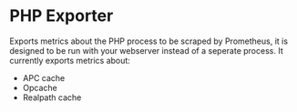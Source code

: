 PHP Exporter
========

Exports metrics about the PHP process to be scraped by Prometheus, it is designed to be run with your webserver instead of a seperate process.
It currently exports metrics about:
 - APC cache
 - Opcache
 - Realpath cache